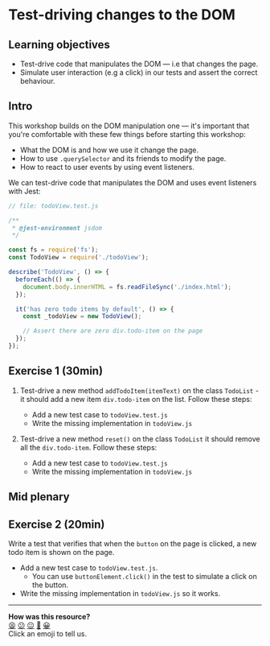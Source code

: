 # Test-driving changes to the DOM

## Learning objectives
 * Test-drive code that manipulates the DOM — i.e that changes the page.
 * Simulate user interaction (e.g a click) in our tests and assert the correct behaviour.

## Intro

This workshop builds on the DOM manipulation one — it's important that you're comfortable with these few things before starting this workshop:
 * What the DOM is and how we use it change the page.
 * How to use `.querySelector` and its friends to modify the page.
 * How to react to user events by using event listeners.

We can test-drive code that manipulates the DOM and uses event listeners with Jest:

```js
// file: todoView.test.js

/**
 * @jest-environment jsdom
 */

const fs = require('fs');
const TodoView = require('./todoView');

describe('TodoView', () => {
  beforeEach(() => {
    document.body.innerHTML = fs.readFileSync('./index.html');
  });

  it('has zero todo items by default', () => {
    const _todoView = new TodoView();

    // Assert there are zero div.todo-item on the page
  });
});
```

## Exercise 1 (30min)

1. Test-drive a new method `addTodoItem(itemText)` on the class `TodoList` - it should add a new item `div.todo-item` on the list. Follow these steps:
    * Add a new test case to `todoView.test.js`
    * Write the missing implementation in `todoView.js`

2. Test-drive a new method `reset()` on the class `TodoList`  it should remove all the `div.todo-item`. Follow these steps:
    * Add a new test case to `todoView.test.js`
    * Write the missing implementation in `todoView.js`

## Mid plenary

## Exercise 2 (20min)

Write a test that verifies that when the `button` on the page is clicked, a new todo item is shown on the page.
 * Add a new test case to `todoView.test.js`.
    * You can use `buttonElement.click()` in the test to simulate a click on the button.
 * Write the missing implementation in `todoView.js` so it works.

<!-- BEGIN GENERATED SECTION DO NOT EDIT -->

---

**How was this resource?**  
[😫](https://airtable.com/shrUJ3t7KLMqVRFKR?prefill_Repository=makersacademy%2Fjavascript-web-applications&prefill_File=workshops%2Ftest-driving-dom-changes%2FREADME.md&prefill_Sentiment=😫) [😕](https://airtable.com/shrUJ3t7KLMqVRFKR?prefill_Repository=makersacademy%2Fjavascript-web-applications&prefill_File=workshops%2Ftest-driving-dom-changes%2FREADME.md&prefill_Sentiment=😕) [😐](https://airtable.com/shrUJ3t7KLMqVRFKR?prefill_Repository=makersacademy%2Fjavascript-web-applications&prefill_File=workshops%2Ftest-driving-dom-changes%2FREADME.md&prefill_Sentiment=😐) [🙂](https://airtable.com/shrUJ3t7KLMqVRFKR?prefill_Repository=makersacademy%2Fjavascript-web-applications&prefill_File=workshops%2Ftest-driving-dom-changes%2FREADME.md&prefill_Sentiment=🙂) [😀](https://airtable.com/shrUJ3t7KLMqVRFKR?prefill_Repository=makersacademy%2Fjavascript-web-applications&prefill_File=workshops%2Ftest-driving-dom-changes%2FREADME.md&prefill_Sentiment=😀)  
Click an emoji to tell us.

<!-- END GENERATED SECTION DO NOT EDIT -->
